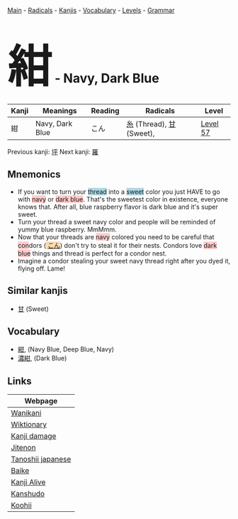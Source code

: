 <style> bigfont {font-size: 100px}</style>
[Main](../index.md) -
[Radicals](../radicals.md) -
[Kanjis](../kanjis.md) -
[Vocabulary](../vocabulary.md) -
[Levels](../levels.md) -
[Grammar](../grammar.md)
# <bigfont> 紺</bigfont> - Navy, Dark Blue 

| Kanji | Meanings | Reading | Radicals | Level |
| --- | --- | --- | --- | --- |
| 紺 | Navy, Dark Blue | こん | [糸](../radicals/糸.md) (Thread), [甘](../radicals/甘.md) (Sweet),  | [Level 57](../levels/wk_level57.md) |

Previous kanji: [坪](坪.md) Next kanji: [羅](羅.md) 

## Mnemonics
 * If you want to turn your <span style="background-color:#ADD8E6"> thread</span> into a <span style="background-color:#ADD8E6"> sweet</span> color you just HAVE to go with <span style="background-color:#ffcccb"> navy</span> or <span style="background-color:#ffcccb"> dark blue</span>. That's the sweetest color in existence, everyone knows that. After all, blue raspberry flavor is dark blue and it's super sweet.
* Turn your thread a sweet navy color and people will be reminded of yummy blue raspberry. MmMmm.
* Now that your threads are <span style="background-color:#ffcccb"> navy</span> colored you need to be careful that <span style="background-color:#ffcccb"> con</span>dors (<span style="background-color:#fed8b1"> [こん](https://jisho.org/search/こん)</span>) don't try to steal it for their nests. Condors love <span style="background-color:#ffcccb"> dark blue</span> things and thread is perfect for a condor nest.
* Imagine a condor stealing your sweet navy thread right after you dyed it, flying off. Lame!


## Similar kanjis
 * [甘](甘.md) (Sweet)


## Vocabulary
 * [紺](../vocabulary/紺.md), (Navy Blue, Deep Blue, Navy)
* [濃紺](../vocabulary/紺.md), (Dark Blue)



## Links 

| Webpage |
| --- |
| [Wanikani          ](https://www.wanikani.com/kanji/紺) |
| [Wiktionary        ](https://en.wiktionary.org/wiki/紺) |
| [Kanji damage      ](http://www.kanjidamage.com/kanji/search?utf8=✓&q=紺) |
| [Jitenon           ](https://jitenon.com/kanji/紺) |
| [Tanoshii japanese ](https://www.tanoshiijapanese.com/dictionary/kanji.cfm?k=紺) |
| [Baike             ](https://baike.baidu.com/item/紺) |
| [Kanji Alive       ](https://app.kanjialive.com/紺) |
| [Kanshudo          ](https://www.kanshudo.com/searchmn?q=紺) |
| [Koohii            ](https://kanji.koohii.com/study/kanji/紺) |
